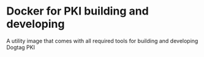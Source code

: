 # Docker for PKI building and developing

A utility image that comes with all required
tools for building and developing Dogtag PKI

